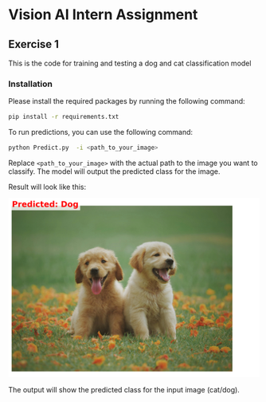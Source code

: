 # Vision AI Intern Assignment

## Exercise 1

This is the code for training and testing a dog and cat classification model

### Installation

Please install the required packages by running the following command:

```bash
pip install -r requirements.txt
```

To run predictions, you can use the following command:

```bash
python Predict.py  -i <path_to_your_image>
```
Replace `<path_to_your_image>` with the actual path to the image you want to classify. The model will output the predicted class for the image.

Result will look like this:

![Prediction Result](Image/prediction.png)

The output will show the predicted class for the input image (cat/dog).